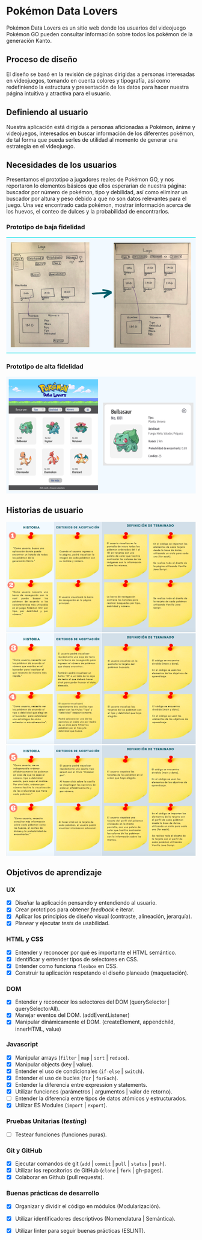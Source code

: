 # Pokémon Data Lovers

Pokémon Data Lovers es un sitio web donde los usuarios del videojuego Pokémon GO pueden consultar información sobre todos los pokémon de la generación Kanto.

## Proceso de diseño

El diseño se basó en la revisión de páginas dirigidas a personas interesadas en videojuegos, tomando en cuenta colores y tipografía, así como redefiniendo la estructura y presentación de los datos para hacer nuestra página intuitiva y atractiva para el usuario.

## Definiendo al usuario

Nuestra aplicación está dirigida a personas aficionadas a Pokémon, ánime y videojuegos, interesados en buscar información de los diferentes pokémon, de tal forma que pueda serles de utilidad al momento de generar una estrategia en el videojuego.

## Necesidades de los usuarios

Presentamos el prototipo a jugadores reales de Pokémon GO, y nos reportaron lo elementos básicos que ellos esperarían de nuestra página: buscador por número de pokémon, tipo y debilidad, así como eliminar un buscador por altura y peso debido a que no son datos relevantes para el juego. Una vez encontrado cada pokémon, mostrar información acerca de los huevos, el conteo de dulces y la probabilidad de encontrarlos.

### Prototipo de baja fidelidad

![prototipoBajaFidelidad](https://github.com/EtnaSI/CDMX009-Data-Lovers/blob/master/src/prototipoBajaFidelidad.png)

### Prototipo de alta fidelidad

![prototipoAltaFidelidad](https://github.com/EtnaSI/CDMX009-Data-Lovers/blob/master/src/prototipoAltaFidelidad.png)

## Historias de usuario

![historiasDeUsuario1-2](https://github.com/EtnaSI/CDMX009-Data-Lovers/blob/master/src/historias1-2.png)
![historiasDeUsuario3-4](https://github.com/EtnaSI/CDMX009-Data-Lovers/blob/master/src/historias3-4.png)
![historiasDeUsuario5-6](https://github.com/EtnaSI/CDMX009-Data-Lovers/blob/master/src/historias5-6.png)

## Objetivos de aprendizaje

### UX

- [X] Diseñar la aplicación pensando y entendiendo al usuario.
- [X] Crear prototipos para obtener _feedback_ e iterar.
- [X] Aplicar los principios de diseño visual (contraste, alineación, jerarquía).
- [X] Planear y ejecutar _tests_ de usabilidad.

### HTML y CSS

- [X] Entender y reconocer por qué es importante el HTML semántico.
- [X] Identificar y entender tipos de selectores en CSS.
- [X] Entender como funciona `flexbox` en CSS.
- [X] Construir tu aplicación respetando el diseño planeado (maquetación).

### DOM

- [X] Entender y reconocer los selectores del DOM (querySelector | querySelectorAll).
- [X] Manejar eventos del DOM. (addEventListener)
- [X] Manipular dinámicamente el DOM. (createElement, appendchild, innerHTML, value)

### Javascript

- [X] Manipular arrays (`filter` | `map` | `sort` | `reduce`).
- [X] Manipular objects (key | value).
- [X] Entender el uso de condicionales (`if-else` | `switch`).
- [X] Entender el uso de bucles (`for` | `forEach`).
- [X] Entender la diferencia entre expression y statements.
- [X] Utilizar funciones (parámetros | argumentos | valor de retorno).
- [ ] Entender la diferencia entre tipos de datos atómicos y estructurados.
- [X] Utilizar ES Modules (`import` | `export`).

### Pruebas Unitarias (_testing_)
- [ ] Testear funciones (funciones puras).

### Git y GitHub
- [X] Ejecutar comandos de git (`add` | `commit` | `pull` | `status` | `push`).
- [X] Utilizar los repositorios de GitHub (`clone` | `fork` | gh-pages).
- [X] Colaborar en Github (pull requests).

### Buenas prácticas de desarrollo
- [X] Organizar y dividir el código en módulos (Modularización).
- [X] Utilizar identificadores descriptivos (Nomenclatura | Semántica).
- [X] Utilizar linter para seguir buenas prácticas (ESLINT).



